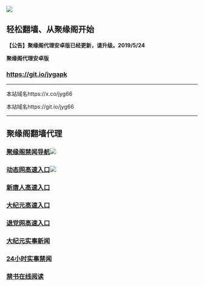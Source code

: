 ![](https://raw.githubusercontent.com/hao369/a/master/j.jpg)



## 轻松翻墙、从聚缘阁开始



**【公告】聚缘阁代理安卓版已经更新，请升级。2019/5/24**

 
**聚缘阁代理安卓版**
### https://git.io/jygapk  

***

本站域名https://x.co/jyg66 

本站域名https://git.io/jyg66



***




## 聚缘阁翻墙代理 



### [聚缘阁禁闻导航](https://5ar.fve75.club)![](https://tup.vraet.cf/jyg.gif)



### [动态网高速入口](https://lucky-cloud-e259.ewwaa.workers.dev/-----http://hao149.ie99.eu.org/)![](https://tup.vraet.cf/jygdl.gif)


### [新唐人高速入口](https://lucky-cloud-e259.ewwaa.workers.dev/-----http://hao149.ie99.eu.org/)

### [大纪元高速入口](https://lucky-cloud-e259.ewwaa.workers.dev/-----http://hao149.ie99.eu.org/)

### [退党网高速入口](https://lucky-cloud-e259.ewwaa.workers.dev/-----http://hao149.ie99.eu.org/)






### [大纪元实事新闻](https://git.io/fjmgE)

### [24小时实事禁闻](https://git.io/fj3Go)

### [禁书在线阅读](https://git.io/fjJ5Z)






